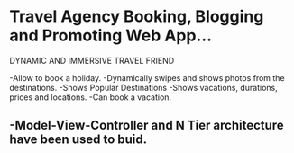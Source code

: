 # Travel Agency Booking, Blogging and Promoting Web App...

DYNAMIC AND IMMERSIVE TRAVEL FRIEND

-Allow to book a holiday.
-Dynamically swipes and shows photos from the destinations.
-Shows Popular Destinations
-Shows vacations, durations, prices and locations.
-Can book a vacation.


-Model-View-Controller and N Tier architecture have been used to buid.
- 
